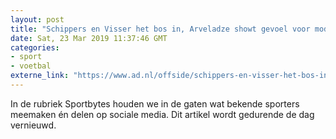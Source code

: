 ```yaml
---
layout: post
title: "Schippers en Visser het bos in, Arveladze showt gevoel voor mode"
date: Sat, 23 Mar 2019 11:37:46 GMT
categories: 
- sport 
- voetbal 
externe_link: "https://www.ad.nl/offside/schippers-en-visser-het-bos-in-arveladze-showt-gevoel-voor-mode~a48b479a/"
---
```


In de rubriek Sportbytes houden we in de gaten wat bekende sporters meemaken én delen op sociale media. Dit artikel wordt gedurende de dag vernieuwd.
